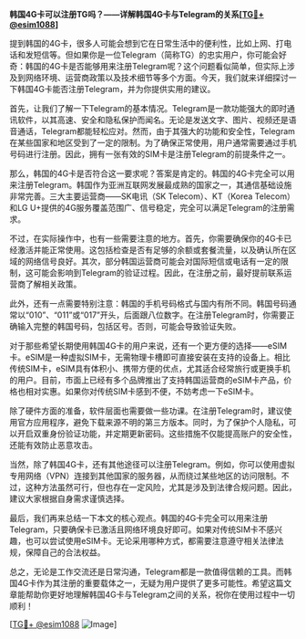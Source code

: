 **韩国4G卡可以注册TG吗？——详解韩国4G卡与Telegram的关系[[TG💪+ @esim1088](https://t.me/s/esim1088)]**

提到韩国的4G卡，很多人可能会想到它在日常生活中的便利性，比如上网、打电话和发短信等。但如果你是一位Telegram（简称TG）的忠实用户，你可能会好奇：韩国的4G卡是否能够用来注册Telegram呢？这个问题看似简单，但实际上涉及到网络环境、运营商政策以及技术细节等多个方面。今天，我们就来详细探讨一下韩国4G卡能否注册Telegram，并为你提供实用的建议。

首先，让我们了解一下Telegram的基本情况。Telegram是一款功能强大的即时通讯软件，以其高速、安全和隐私保护而闻名。无论是发送文字、图片、视频还是语音通话，Telegram都能轻松应对。然而，由于其强大的功能和安全性，Telegram在某些国家和地区受到了一定的限制。为了确保正常使用，用户通常需要通过手机号码进行注册。因此，拥有一张有效的SIM卡是注册Telegram的前提条件之一。

那么，韩国的4G卡是否符合这一要求呢？答案是肯定的。韩国的4G卡完全可以用来注册Telegram。韩国作为亚洲互联网发展最成熟的国家之一，其通信基础设施非常完善。三大主要运营商——SK电讯（SK Telecom）、KT（Korea Telecom）和LG U+提供的4G服务覆盖范围广、信号稳定，完全可以满足Telegram的注册需求。

不过，在实际操作中，也有一些需要注意的地方。首先，你需要确保你的4G卡已经激活并能正常使用。这包括检查是否有足够的余额或套餐流量，以及确认所在区域的网络信号良好。其次，部分韩国运营商可能会对国际短信或电话有一定的限制，这可能会影响到Telegram的验证过程。因此，在注册之前，最好提前联系运营商了解相关政策。

此外，还有一点需要特别注意：韩国的手机号码格式与国内有所不同。韩国号码通常以“010”、“011”或“017”开头，后面跟八位数字。在注册Telegram时，你需要正确输入完整的韩国号码，包括区号。否则，可能会导致验证失败。

对于那些希望长期使用韩国4G卡的用户来说，还有一个更方便的选择——eSIM卡。eSIM是一种虚拟SIM卡，无需物理卡槽即可直接安装在支持的设备上。相比传统SIM卡，eSIM具有体积小、携带方便的优点，尤其适合经常旅行或更换手机的用户。目前，市面上已经有多个品牌推出了支持韩国运营商的eSIM卡产品，价格也相对实惠。如果你对传统SIM卡感到不便，不妨考虑一下eSIM卡。

除了硬件方面的准备，软件层面也需要做一些功课。在注册Telegram时，建议使用官方应用程序，避免下载来源不明的第三方版本。同时，为了保护个人隐私，可以开启双重身份验证功能，并定期更新密码。这些措施不仅能提高账户的安全性，还能有效防止恶意攻击。

当然，除了韩国4G卡，还有其他途径可以注册Telegram。例如，你可以使用虚拟专用网络（VPN）连接到其他国家的服务器，从而绕过某些地区的访问限制。不过，这种方法虽然可行，但也存在一定风险，尤其是涉及到法律合规问题。因此，建议大家根据自身需求谨慎选择。

最后，我们再来总结一下本文的核心观点。韩国的4G卡完全可以用来注册Telegram，只要确保卡已激活且网络环境良好即可。如果对传统SIM卡不感兴趣，也可以尝试使用eSIM卡。无论采用哪种方式，都需要注意遵守相关法律法规，保障自己的合法权益。

总之，无论是工作交流还是日常沟通，Telegram都是一款值得信赖的工具。而韩国4G卡作为其注册的重要载体之一，无疑为用户提供了更多可能性。希望这篇文章能帮助你更好地理解韩国4G卡与Telegram之间的关系，祝你在使用过程中一切顺利！

[[TG💪+ @esim1088](https://t.me/s/esim1088) ![Image](https://i.postimg.cc/4NQfJmqS/Snipaste-2025-05-13-00-14-12.png)]